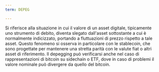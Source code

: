 ```yaml
---
term: DEPEG

---
```

Si riferisce alla situazione in cui il valore di un asset digitale, tipicamente uno strumento di debito, diventa slegato dall'asset sottostante a cui è normalmente indicizzato, portando a fluttuazioni di prezzo rispetto a tale asset. Questo fenomeno si osserva in particolare con le stablecoin, che sono progettate per mantenere una stretta parità con le valute fiat o altri asset di riferimento. Il depegging può verificarsi anche nel caso di rappresentazioni di bitcoin su sidechain o ETF, dove in caso di problemi il valore nominale può divergere da quello del bitcoin.